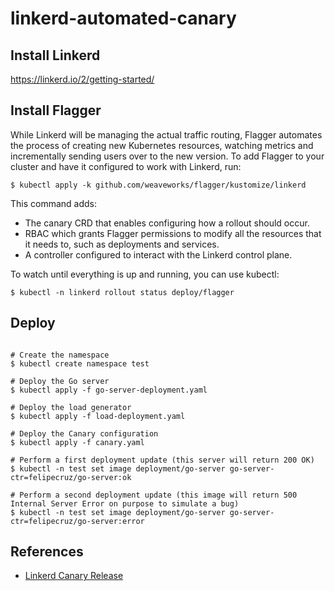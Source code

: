 # linkerd-automated-canary

## Install Linkerd
https://linkerd.io/2/getting-started/

## Install Flagger
While Linkerd will be managing the actual traffic routing, Flagger automates the process of creating new Kubernetes resources, watching metrics and incrementally sending users over to the new version. To add Flagger to your cluster and have it configured to work with Linkerd, run:

```shell
$ kubectl apply -k github.com/weaveworks/flagger/kustomize/linkerd
```

This command adds:

- The canary CRD that enables configuring how a rollout should occur.
- RBAC which grants Flagger permissions to modify all the resources that it needs to, such as deployments and services.
- A controller configured to interact with the Linkerd control plane.

To watch until everything is up and running, you can use kubectl:
```shell
$ kubectl -n linkerd rollout status deploy/flagger
```

## Deploy

```shell

# Create the namespace
$ kubectl create namespace test

# Deploy the Go server
$ kubectl apply -f go-server-deployment.yaml

# Deploy the load generator
$ kubectl apply -f load-deployment.yaml 

# Deploy the Canary configuration
$ kubectl apply -f canary.yaml

# Perform a first deployment update (this server will return 200 OK) 
$ kubectl -n test set image deployment/go-server go-server-ctr=felipecruz/go-server:ok

# Perform a second deployment update (this image will return 500 Internal Server Error on purpose to simulate a bug)
$ kubectl -n test set image deployment/go-server go-server-ctr=felipecruz/go-server:error                                      
```

## References

- [Linkerd Canary Release](https://linkerd.io/2/tasks/canary-release/)
